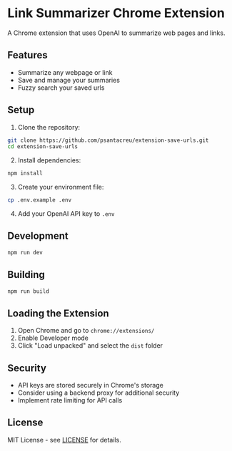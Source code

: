 # Link Summarizer Chrome Extension

A Chrome extension that uses OpenAI to summarize web pages and links.

## Features

- Summarize any webpage or link
- Save and manage your summaries
- Fuzzy search your saved urls

## Setup

1. Clone the repository:

```bash
git clone https://github.com/psantacreu/extension-save-urls.git
cd extension-save-urls
```

2. Install dependencies:

```bash
npm install
```

3. Create your environment file:

```bash
cp .env.example .env
```

4. Add your OpenAI API key to `.env`

## Development

```bash
npm run dev
```

## Building

```bash
npm run build
```

## Loading the Extension

1. Open Chrome and go to `chrome://extensions/`
2. Enable Developer mode
3. Click "Load unpacked" and select the `dist` folder

## Security

- API keys are stored securely in Chrome's storage
- Consider using a backend proxy for additional security
- Implement rate limiting for API calls

## License

MIT License - see [LICENSE](LICENSE) for details.
